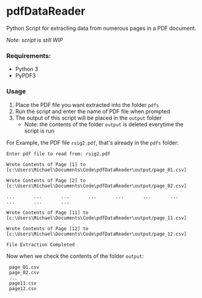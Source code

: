 # pdfDataReader
Python Script for extracting data from numerous pages in a PDF document. 

*Note: script is still WIP* 


### Requirements:

* Python 3
* PyPDF3

### Usage

1. Place the PDF file you want extracted into the folder `pdfs`
2. Run the script and enter the name of PDF file when prompted
3. The output of this script will be placed in the `output` folder
    * Note: the contents of the folder `output` is deleted everytime the script is run


For Example, the PDF file `rsig2.pdf`, that's already in the `pdfs` folder:


    Enter pdf file to read from: rsig2.pdf

    Wrote Contents of Page [1] to [c:\Users\Michael\Documents\Code\pdfDataReader\output/page_01.csv]

    Wrote Contents of Page [2] to [c:\Users\Michael\Documents\Code\pdfDataReader\output/page_02.csv]

    ...       ...       ...       ...       ...       ...       ...       ...       ...       ...
    
    Wrote Contents of Page [11] to [c:\Users\Michael\Documents\Code\pdfDataReader\output/page_11.csv]

    Wrote Contents of Page [12] to [c:\Users\Michael\Documents\Code\pdfDataReader\output/page_12.csv]

    File Extraction Completed
    
 Now when we check the contents of the folder `output`:
 
     page_01.csv
     page_02.csv
     ...
     page11.csv
     page12.csv
  
